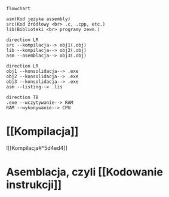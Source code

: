 ```mermaid
flowchart

asm(Kod języka assembly)
src(Kod źródłowy <br> .c, .cpp, etc.)
lib(Biblioteki <br> programy zewn.)

direction LR
src --kompilacja--> obj1(.obj)
lib --kompilacja--> obj2(.obj)
asm --asemblacja--> obj3(.obj)

direction LR
obj1 --konsolidacja--> .exe
obj2 --konsolidacja--> .exe
obj3 --konsolidacja--> .exe
asm --listing--> .lis

direction TB
.exe --wczytywanie--> RAM
RAM --wykonywanie--> CPU

```
# [[Kompilacja]]
![[Kompilacja#^5d4ed4]]

# Asemblacja, czyli [[Kodowanie instrukcji]]
